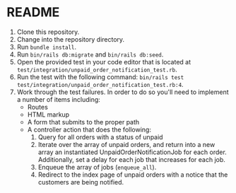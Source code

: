 # README

1. Clone this repository.
2. Change into the repository directory.
3. Run `bundle install`.
4. Run `bin/rails db:migrate` and `bin/rails db:seed`.
5. Open the provided test in your code editor that is located at `test/integration/unpaid_order_notification_test.rb`.
6. Run the test with the following command: `bin/rails test test/integration/unpaid_order_notification_test.rb:4`.
7. Work through the test failures. In order to do so you'll need to implement a number of items including:
    - Routes
    - HTML markup
    - A form that submits to the proper path
    - A controller action that does the following:
        1. Query for all orders with a status of unpaid
        2. Iterate over the array of unpaid orders, and return into a new array
           an instantiated UnpaidOrderNotificationJob for each order. Additionally, set a delay
           for each job that increases for each job.
        3. Enqueue the array of jobs (`enqueue_all`).
        4. Redirect to the index page of unpaid orders with a notice that the customers
           are being notified.
